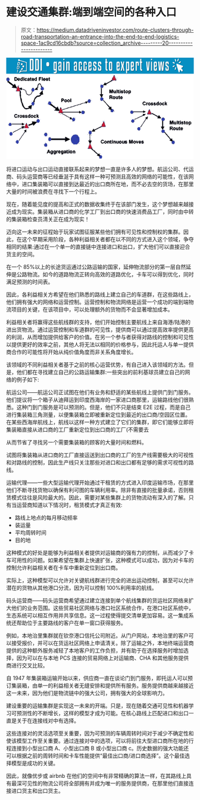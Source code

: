 # 建设交通集群:端到端空间的各种入口

> 原文：<https://medium.datadriveninvestor.com/route-clusters-through-road-transportation-an-entrance-into-the-end-to-end-logistics-space-1ac9cd16cbdb?source=collection_archive---------20----------------------->

[![](img/fe253c6edadb8854646a76a0e27f85f0.png)](http://www.track.datadriveninvestor.com/1B9E)![](img/98eb7a7d13e91cf15ee827a289c334bd.png)

将进口运动与出口运动直接联系起来的梦想一直是许多人的梦想。航运公司、代运商、码头运营商等已经垂涎于具有这样一种可预测且高效的网络的可能性，在该网络中，进口集装箱可以直接到达最近的出口商所在地，而不必去空的货场，在那里大量的时间被浪费在寻找下一个行程上。

现在，随着能见度的提高和正式的数据收集终于在该部门发生，这个梦想越来越接近成为现实。集装箱从进口商的化学工厂到出口商的快速消费品工厂，同时由中转的集装箱检查员清关正在成为现实！

迈向这一未来的征程始于玩家试图征服某些他们拥有可见性和控制权的集群。因此，在这个早期采用阶段，各种利益相关者都在以不同的方式进入这个领域，争夺相同的结果:通过在一个单一的直接链中连接进口和出口，扩大他们可以直接迎合货主的空间。

在一个 85%以上的长途货运通过公路运输的国家，延伸物流部分的第一层自然延伸是公路物流。如今的道路物流正转向高效的道路优化，卡车可以得到优化，同时满足预测的时间表。

因此，各利益相关方希望在他们熟悉的路线上建立自己的车道群，在这些路线上，他们拥有强大的网络和运营控制。运营控制和物流网络是运营一个成功的端到端物流项目的关键，在该项目中，可以处理额外的货物而不会显著增加成本。

利益相关者将赢得这些航线群的支持，他们开始控制主要航线上来自海港/陆港的进出货物流。通过运营控制和车道群的可见性，提供商可以通过提高效率提供更高的利润，从而增加提供给客户的价值。在另一个参与者获得对路线的控制和可见性以提供更好的效率之前，其他人将无法以相同的价格参与，因此托运人与单一提供商合作的可能性将开始从纯价值角度而非关系角度增长。

该领域的不同利益相关者基于之前的核心运营优势，有自己进入该领域的方法。但是，他们都在寻找建立自己的公路运输集群:一些突出的前利基球员建立自己的网络的例子如下:

航运公司——航运公司正试图在他们有业务和舒适的某些航线上提供门到门服务。他们提议将一个箱子从迪拜运到印度西海岸的一家进口商那里，运输路线他们很熟悉。这种门到门服务是可以预测的。但是，他们不只是结束 E2E 过程，而是自己进行集装箱三角测量，以便集装箱立即被重新定位到最近的出口商/空园区位置。在某些西海岸航线上，航线以这样一种方式建立了它们的集群，即它们能够立即将集装箱直接从进口商的工厂重新定位到出口商的工厂(不需要去

从而节省了寻找另一个需要集装箱的顾客的大量时间和燃料。

试图将集装箱从进口商的工厂直接运送到出口商的工厂的生产线需要极大的可视性和对路线的控制，因此生产线只关注那些对进口和出口都有足够的需求可视性的路线。

运输代理——一些大型运输代理开始通过干租赁的方式进入印度运输市场，在那里他们不断寻找货物以确保有利可图的车辆利用率。除非有直接的批量承诺，否则租赁模式往往是风险最大的。因此，需要对某些集群上的货物流动有深入的了解。只有当运营商知道以下情况时，租赁模式才真正有效:

*   路线上地点的每月移动频率
*   装运量
*   平均周转时间
*   目的地

这种模式的好处是能够为利益相关者提供对运输商的强有力的控制，从而减少了卡车可用性的问题。如果希望在集群上快速扩张，这种模式可以成功，因为对卡车的控制允许利益相关者在卡车中重新定位到出口商。

实际上，这种模型可以允许对关键航线群进行完全的进出运动控制，甚至可以允许潜在的货物从其他港口分流，因为可以控制 100%利用率的航线。

码头运营商——码头运营商希望通过建立连接到单个航线集群的货运社区网络来扩大他们的业务范围。这些贸易社区网络与港口社区系统合作，在港口社区系统中，生态系统可以相互作用并共享信息。这一过程使得提交清单更加容易。这一集成系统还帮助位于主要路线的客户在单一窗口获得服务。

例如，本地治里集群就在钦奈港口信托公司附近。从门户网站，本地治里的客户可以接受报价，并可以在货运社区网络上申请清关。除了运输之外，本地终端运营商提供的这种额外服务减轻了本地客户的工作负担，并有助于在选择服务时增加选择，因为可以在与本地 PCS 连接的贸易网络上对运输商、CHA 和其他服务提供商进行交叉比较。

自 1947 年集装箱运输开始以来，供应商一直在谈论门到门服务，即托运人可以预订集装箱，由单一的利益相关者无缝安排和提供所有服务。服务提供商越来越接近这一未来，因为他们是物流链中的强大公司，拥有强大的全球影响力。

建设重要的运输集群是实现这一未来的开端。只是，现在随着交通可见性和机器学习可预测性的不断增长，这样的模型才成为可能。在核心路线上匹配进口和出口一直是关于在连接线对中有选择。

这些连接对的灵活选项至关重要，因为可预测的车辆周转时间对于减少不确定性和使该模型工作至关重要。通过连接对中的选项，可以将前往大型进口商所在地的行程连接到小型出口商 A、小型出口商 B 或小型出口商 c。历史数据的强大功能还可以根据之前的周转时间和卡车性能提供“最佳出口商/进口商选择”。这个最佳选择模型是成功的关键。

因此，就像优步或 airbnb 在他们的空间中有非常精确的算法一样，在其路线上具有最深可见性的物流公司将全部拥有并成为唯一的服务提供商，在那里他们直接连接进口货主和出口货主。